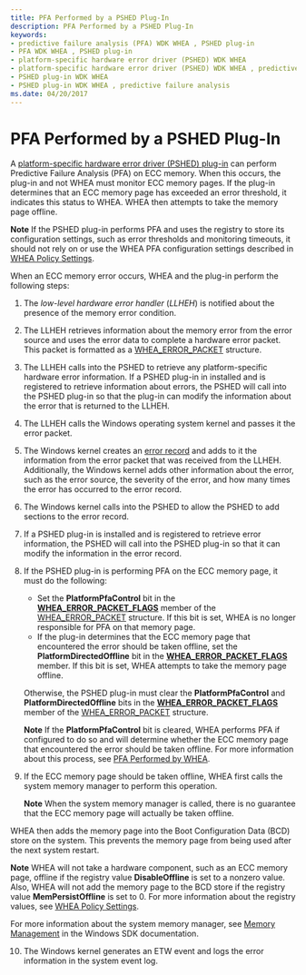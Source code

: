 ```yaml
---
title: PFA Performed by a PSHED Plug-In
description: PFA Performed by a PSHED Plug-In
keywords:
- predictive failure analysis (PFA) WDK WHEA , PSHED plug-in
- PFA WDK WHEA , PSHED plug-in
- platform-specific hardware error driver (PSHED) WDK WHEA
- platform-specific hardware error driver (PSHED) WDK WHEA , predictive failure analysis
- PSHED plug-in WDK WHEA
- PSHED plug-in WDK WHEA , predictive failure analysis
ms.date: 04/20/2017
---
```


# PFA Performed by a PSHED Plug-In


A [platform-specific hardware error driver (PSHED) plug-in](platform-specific-hardware-error-driver-plug-ins2.md) can perform Predictive Failure Analysis (PFA) on ECC memory. When this occurs, the plug-in and not WHEA must monitor ECC memory pages. If the plug-in determines that an ECC memory page has exceeded an error threshold, it indicates this status to WHEA. WHEA then attempts to take the memory page offline.

**Note**  If the PSHED plug-in performs PFA and uses the registry to store its configuration settings, such as error thresholds and monitoring timeouts, it should not rely on or use the WHEA PFA configuration settings described in [WHEA Policy Settings](whea-pfa-registry-settings.md).



When an ECC memory error occurs, WHEA and the plug-in perform the following steps:

1.  The *low-level hardware error handler* (*LLHEH*) is notified about the presence of the memory error condition.

2.  The LLHEH retrieves information about the memory error from the error source and uses the error data to complete a hardware error packet. This packet is formatted as a [WHEA\_ERROR\_PACKET](/previous-versions/windows/hardware/drivers/ff560465(v=vs.85)) structure.

3.  The LLHEH calls into the PSHED to retrieve any platform-specific hardware error information. If a PSHED plug-in in installed and is registered to retrieve information about errors, the PSHED will call into the PSHED plug-in so that the plug-in can modify the information about the error that is returned to the LLHEH.

4.  The LLHEH calls the Windows operating system kernel and passes it the error packet.

5.  The Windows kernel creates an [error record](error-records.md) and adds to it the information from the error packet that was received from the LLHEH. Additionally, the Windows kernel adds other information about the error, such as the error source, the severity of the error, and how many times the error has occurred to the error record.

6.  The Windows kernel calls into the PSHED to allow the PSHED to add sections to the error record.

7.  If a PSHED plug-in is installed and is registered to retrieve error information, the PSHED will call into the PSHED plug-in so that it can modify the information in the error record.

8.  If the PSHED plug-in is performing PFA on the ECC memory page, it must do the following:

    -   Set the **PlatformPfaControl** bit in the [**WHEA\_ERROR\_PACKET\_FLAGS**](/windows-hardware/drivers/ddi/ntddk/ns-ntddk-_whea_error_packet_flags) member of the [WHEA\_ERROR\_PACKET](/previous-versions/windows/hardware/drivers/ff560465(v=vs.85)) structure. If this bit is set, WHEA is no longer responsible for PFA on that memory page.
    -   If the plug-in determines that the ECC memory page that encountered the error should be taken offline, set the **PlatformDirectedOffline** bit in the [**WHEA\_ERROR\_PACKET\_FLAGS**](/windows-hardware/drivers/ddi/ntddk/ns-ntddk-_whea_error_packet_flags) member. If this bit is set, WHEA attempts to take the memory page offline.

    Otherwise, the PSHED plug-in must clear the **PlatformPfaControl** and **PlatformDirectedOffline** bits in the [**WHEA\_ERROR\_PACKET\_FLAGS**](/windows-hardware/drivers/ddi/ntddk/ns-ntddk-_whea_error_packet_flags) member of the [WHEA\_ERROR\_PACKET](/previous-versions/windows/hardware/drivers/ff560465(v=vs.85)) structure.

    **Note**  If the **PlatformPfaControl** bit is cleared, WHEA performs PFA if configured to do so and will determine whether the ECC memory page that encountered the error should be taken offline. For more information about this process, see [PFA Performed by WHEA](pfa-performed-by-whea.md).



9.  If the ECC memory page should be taken offline, WHEA first calls the system memory manager to perform this operation.

    **Note**  When the system memory manager is called, there is no guarantee that the ECC memory page will actually be taken offline.




WHEA then adds the memory page into the Boot Configuration Data (BCD) store on the system. This prevents the memory page from being used after the next system restart.

**Note**  WHEA will not take a hardware component, such as an ECC memory page, offline if the registry value **DisableOffline** is set to a nonzero value. Also, WHEA will not add the memory page to the BCD store if the registry value **MemPersistOffline** is set to 0. For more information about the registry values, see [WHEA Policy Settings](whea-pfa-registry-settings.md).



For more information about the system memory manager, see [Memory Management](/windows/win32/memory/memory-management) in the Windows SDK documentation.


10. The Windows kernel generates an ETW event and logs the error information in the system event log.
